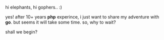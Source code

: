 hi elephants, hi gophers.. :)

yes! after 10+ years **php** experince, i just want to share my adventure with **go**. but seems it will take some time. so, why to wait?

shall we begin?
